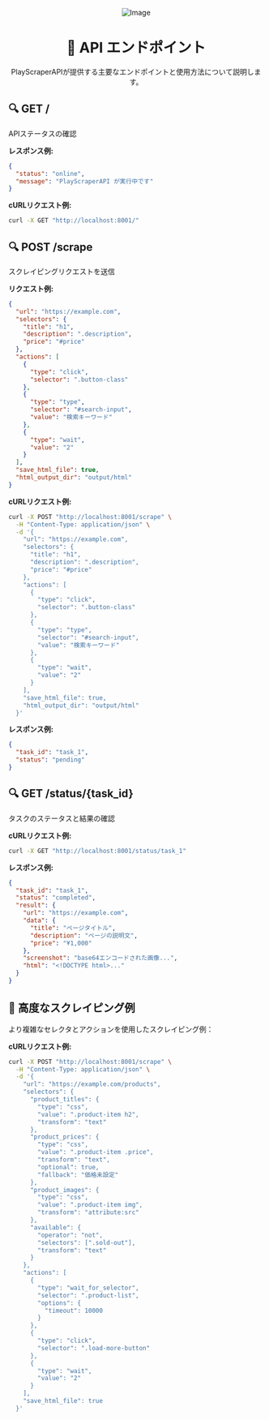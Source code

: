 <div align="center">
  
![Image](https://github.com/user-attachments/assets/9bd05ea0-20d6-49c6-aea0-65c6e69500a7)

# 📡 API エンドポイント

PlayScraperAPIが提供する主要なエンドポイントと使用方法について説明します。

</div>

## 🔍 GET /

APIステータスの確認

**レスポンス例:**

```json
{
  "status": "online",
  "message": "PlayScraperAPI が実行中です"
}
```

**cURLリクエスト例:**

```bash
curl -X GET "http://localhost:8001/"
```

## 🔍 POST /scrape

スクレイピングリクエストを送信

**リクエスト例:**

```json
{
  "url": "https://example.com",
  "selectors": {
    "title": "h1",
    "description": ".description",
    "price": "#price"
  },
  "actions": [
    {
      "type": "click",
      "selector": ".button-class"
    },
    {
      "type": "type",
      "selector": "#search-input",
      "value": "検索キーワード"
    },
    {
      "type": "wait",
      "value": "2"
    }
  ],
  "save_html_file": true,
  "html_output_dir": "output/html"
}
```

**cURLリクエスト例:**

```bash
curl -X POST "http://localhost:8001/scrape" \
  -H "Content-Type: application/json" \
  -d '{
    "url": "https://example.com",
    "selectors": {
      "title": "h1",
      "description": ".description",
      "price": "#price"
    },
    "actions": [
      {
        "type": "click",
        "selector": ".button-class"
      },
      {
        "type": "type",
        "selector": "#search-input",
        "value": "検索キーワード"
      },
      {
        "type": "wait",
        "value": "2"
      }
    ],
    "save_html_file": true,
    "html_output_dir": "output/html"
  }'
```

**レスポンス例:**

```json
{
  "task_id": "task_1",
  "status": "pending"
}
```

## 🔍 GET /status/{task_id}

タスクのステータスと結果の確認

**cURLリクエスト例:**

```bash
curl -X GET "http://localhost:8001/status/task_1"
```

**レスポンス例:**

```json
{
  "task_id": "task_1",
  "status": "completed",
  "result": {
    "url": "https://example.com",
    "data": {
      "title": "ページタイトル",
      "description": "ページの説明文",
      "price": "¥1,000"
    },
    "screenshot": "base64エンコードされた画像...",
    "html": "<!DOCTYPE html>..."
  }
}
```

## 🧩 高度なスクレイピング例

より複雑なセレクタとアクションを使用したスクレイピング例：

**cURLリクエスト例:**

```bash
curl -X POST "http://localhost:8001/scrape" \
  -H "Content-Type: application/json" \
  -d '{
    "url": "https://example.com/products",
    "selectors": {
      "product_titles": {
        "type": "css",
        "value": ".product-item h2",
        "transform": "text"
      },
      "product_prices": {
        "type": "css",
        "value": ".product-item .price",
        "transform": "text",
        "optional": true,
        "fallback": "価格未設定"
      },
      "product_images": {
        "type": "css", 
        "value": ".product-item img", 
        "transform": "attribute:src"
      },
      "available": {
        "operator": "not",
        "selectors": [".sold-out"],
        "transform": "text"
      }
    },
    "actions": [
      {
        "type": "wait_for_selector",
        "selector": ".product-list",
        "options": {
          "timeout": 10000
        }
      },
      {
        "type": "click",
        "selector": ".load-more-button"
      },
      {
        "type": "wait",
        "value": "2"
      }
    ],
    "save_html_file": true
  }'
```
